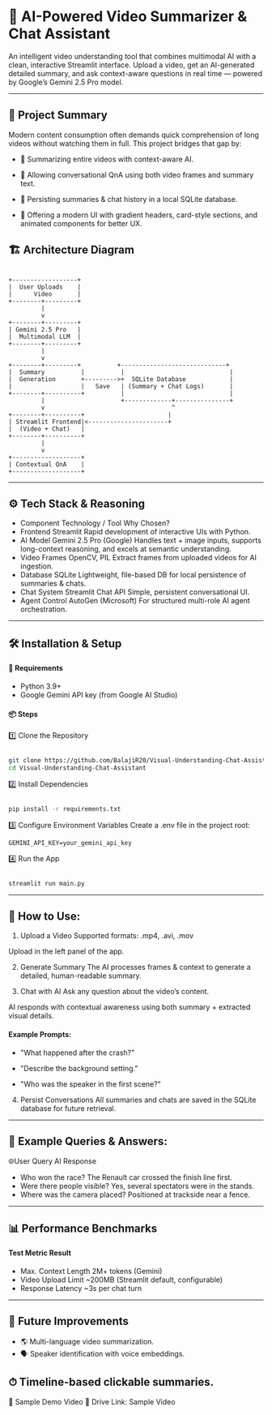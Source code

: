 
# 🎥 AI-Powered Video Summarizer & Chat Assistant

An intelligent video understanding tool that combines multimodal AI with a clean, interactive Streamlit interface.
Upload a video, get an AI-generated detailed summary, and ask context-aware questions in real time — powered by Google’s Gemini 2.5 Pro model.
___
## 🧠 Project Summary

Modern content consumption often demands quick comprehension of long videos without watching them in full. This project bridges that gap by:

* 📜 Summarizing entire videos with context-aware AI.

* 💬 Allowing conversational QnA using both video frames and summary text.

* 💾 Persisting summaries & chat history in a local SQLite database.

* 🎨 Offering a modern UI with gradient headers, card-style sections, and animated components for better UX.

## 🏗 Architecture Diagram
```plaintext

+------------------+
|  User Uploads    |
|      Video       |
+--------+---------+
         |
         v
+--------+---------+
| Gemini 2.5 Pro   |
|  Multimodal LLM  |
+--------+---------+
         |
         v
+--------+---------+          +-----------------------------+
|  Summary          |          |                             |
|  Generation       +--------->+  SQLite Database            |
|                   |   Save   | (Summary + Chat Logs)       |
+--------+----------+          |                             |
         |                     +-------------+---------------+
         v                                   ^
+--------+----------+                       |
| Streamlit Frontend|<----------------------+
|  (Video + Chat)   |
+--------+----------+
         |
         v
+-------------------+
| Contextual QnA    |
+-------------------+
```
---
## ⚙ Tech Stack & Reasoning
* Component	Technology / Tool	Why Chosen?
* Frontend	Streamlit	Rapid development of interactive UIs with Python.
* AI Model	Gemini 2.5 Pro (Google)	Handles text + image inputs, supports long-context reasoning, and excels at semantic understanding.
* Video Frames	OpenCV, PIL	Extract frames from uploaded videos for AI ingestion.
* Database	SQLite	Lightweight, file-based DB for local persistence of summaries & chats.
* Chat System	Streamlit Chat API	Simple, persistent conversational UI.
* Agent Control	AutoGen (Microsoft)	For structured multi-role AI agent orchestration.
---
## 🛠 Installation & Setup
#### 🔧 Requirements
* Python 3.9+
* Google Gemini API key (from Google AI Studio)

#### 📦 Steps
1️⃣ Clone the Repository
```bash

git clone https://github.com/BalajiR20/Visual-Understanding-Chat-Assistant.git
cd Visual-Understanding-Chat-Assistant
```
2️⃣ Install Dependencies
```bash

pip install -r requirements.txt
```
3️⃣ Configure Environment Variables
Create a .env file in the project root:
```
GEMINI_API_KEY=your_gemini_api_key
```
4️⃣ Run the App
```bash

streamlit run main.py
```
---
## 🚀 How to Use:

1. Upload a Video
Supported formats: .mp4, .avi, .mov

Upload in the left panel of the app.

2. Generate Summary
The AI processes frames & context to generate a detailed, human-readable summary.

3. Chat with AI
Ask any question about the video’s content.

AI responds with contextual awareness using both summary + extracted visual details.

#### Example Prompts:

*  "What happened after the crash?"

* "Describe the background setting."

* "Who was the speaker in the first scene?"

4. Persist Conversations
All summaries and chats are saved in the SQLite database for future retrieval.
---
## 🧪 Example Queries & Answers:

🌐User Query	AI Response
* Who won the race?	The Renault car crossed the finish line first.   
* Were there people visible?	Yes, several spectators were in the stands.  
* Where was the camera placed?	Positioned at trackside near a fence.  
 
---

## 📊 Performance Benchmarks
#### Test Metric	Result
- Max. Context Length	2M+ tokens (Gemini)
- Video Upload Limit	~200MB (Streamlit default, configurable)
- Response Latency	~3s per chat turn
---
## 🎯 Future Improvements
- 🌎 Multi-language video summarization.
- 🗣 Speaker identification with voice embeddings.

⏱ Timeline-based clickable summaries.
---
📂 Sample Demo Video
🎥 Drive Link: Sample Video

